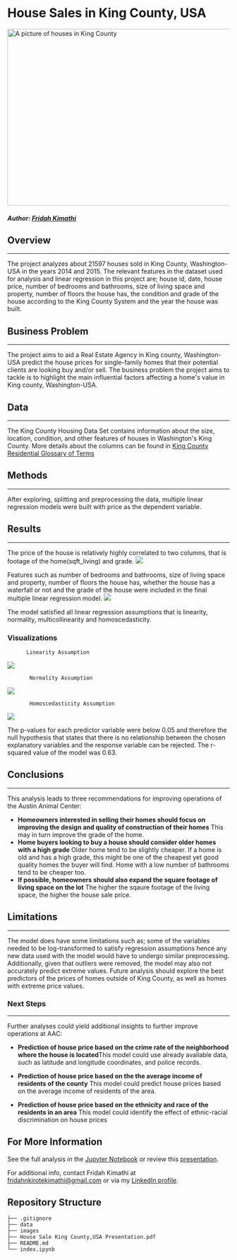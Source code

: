 # House Sales in King County, USA

<img src="images\King_county_houses.jpeg" alt="A picture of houses in King County" width="650" height="400">

##### **Author**: [Fridah Kimathi](mailto:fridahnkirotekimathi@gmail.com)

## Overview
****
The project analyzes about 21597 houses sold in King County, Washington-USA in the years 2014 and 2015.
 The relevant features in the dataset used for analysis and linear regression in this project are; house id, date, house price, number of bedrooms and bathrooms, size of living space and property, number of floors the house has, the condition and grade of the house according to the King County System and the year the house was built. 

## Business Problem
***
The project aims to aid a Real Estate Agency in King county, Washington-USA predict the house prices for single-family homes that their potential clients are looking buy and/or sell. The business problem the project aims to tackle is to highlight the main influential factors affecting a home's value in King county, Washington-USA. 

## Data
***
The King County Housing Data Set contains information about the size, location, condition, and other features of houses in Washington's King County. More details about the columns can be found in <a href="https://info.kingcounty.gov/assessor/esales/Glossary.aspx?type=r"> King County Residential Glossary of Terms </a> 

## Methods
***
After exploring, splitting and preprocessing the data, multiple linear regression models were built with price as the dependent variable.

## Results
***
The price of the house is relatively highly correlated to two columns, that is footage of the home(sqft_living) and grade.
<img src="images\heatmap_corr.jpg">
                                  
Features such as number of bedrooms and bathrooms, size of living space and property, number of floors the house has, whether the house has a waterfall or not and the grade of the house  were included in the final multiple linear regression model. 
<img src="images\scatterplot.png"> 

The model satisfied all linear regression assumptions that is linearity, normality, multicollinearity and homoscedasticity.

### Visualizations
          Linearity Assumption
 <img src="images\Linearity.png"> 

           Normality Assumption
<img src="images\Normality.png">

           Homoscedasticity Assumption
<img src="images\Homoscedasticity.png">

 The p-values for each predictor variable were below 0.05 and therefore the null hypothesis that states that there is no relationship between the chosen explanatory variables and the response variable can be rejected. The r-squared value of the model was 0.63.

## Conclusions
***
This analysis leads to three recommendations for improving operations of the Austin Animal Center:

- **Homeowners interested in selling their homes should focus on improving the design and quality of construction of their homes** This may in turn improve the grade of the home.
- **Home buyers looking to buy a house should consider older homes with a high grade** Older home tend to be slightly cheaper. If a home is old and has a high grade, this might be one of the cheapest yet good quality homes the buyer will find. Home with a low number of bathrooms tend to be cheaper too.
- **If possible, homeowners should also expand the square footage of living space on the lot**  The higher the sqaure footage of the living space, the higher the house sale price.

## Limitations
***
The model does have some limitations such as; some of the variables needed to be log-transformed to satisfy regression assumptions hence any new data used with the model would have to undergo similar preprocessing. Additionally, given that outliers were removed, the model may also not accurately predict extreme values. Future analysis should explore the best predictors of the prices of homes outside of King County, as well as homes with extreme price values.

### Next Steps
***
Further analyses could yield additional insights to further improve operations at AAC:

- **Prediction of house price based on the crime rate of the neighborhood where the house is located**This model could use already available data, such as latitude and longitude coordinates, and police records.

- **Prediction of house price based on the the average income of residents of the county** This model could predict house prices based on the average income of residents of the area.

- **Prediction of house price based on the ethnicity and race of the residents in an area** This model could identify the effect of ethnic-racial discrimination on house prices

## For More Information

See the full analysis in the [Jupyter Notebook](./animal-shelter-needs-analysis.ipynb) or review this [presentation](./Animal_Shelter_Needs_Presentation.pdf).

For additional info, contact Fridah Kimathi at [fridahnkirotekimathi@gmail.com](mailto:fridahnkirotekimathi@gmail.com) or via my [LinkedIn profile](https://www.linkedin.com/in/fridah-kimathi-91608418b/).



## Repository Structure

```
├── .gitignore
├── data
├── images
├── House Sale King County,USA Presentation.pdf
├── README.md
└── index.ipynb
```
